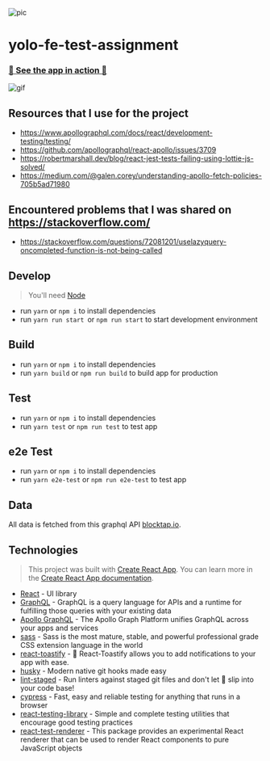 ![pic](https://media-exp1.licdn.com/dms/image/C560BAQF9gwkcMUK9HQ/company-logo_200_200/0/1648126577152?e=2147483647&v=beta&t=mCzuvYIhYHG-YDuzfJzt88z0lUcSCAbNB82q4xum4F4)

# yolo-fe-test-assignment

### [🚀 See the app in action 🚀]()

![gif]()

## Resources that I use for the project
- https://www.apollographql.com/docs/react/development-testing/testing/
- https://github.com/apollographql/react-apollo/issues/3709
- https://robertmarshall.dev/blog/react-jest-tests-failing-using-lottie-js-solved/
- https://medium.com/@galen.corey/understanding-apollo-fetch-policies-705b5ad71980

## Encountered problems that I was shared on https://stackoverflow.com/
- https://stackoverflow.com/questions/72081201/uselazyquery-oncompleted-function-is-not-being-called

## Develop

> You'll need [Node](https://nodejs.org/en/)

- run `yarn` or `npm i` to install dependencies
- run `yarn run start `or `npm run start` to start development environment

## Build

- run `yarn` or `npm i` to install dependencies
- run `yarn build` or `npm run build` to build app for production

## Test

- run `yarn` or `npm i` to install dependencies
- run `yarn test` or `npm run test` to test app

## e2e Test

- run `yarn` or `npm i` to install dependencies
- run `yarn e2e-test` or `npm run e2e-test` to test app

## Data

All data is fetched from this graphql API
[blocktap.io](https://api.blocktap.io/graphiql).

## Technologies

> This project was built with
> [Create React App](https://github.com/facebook/create-react-app). You can
> learn more in the
> [Create React App documentation](https://facebook.github.io/create-react-app/docs/getting-started).

- [React](https://reactjs.org/) - UI library
- [GraphQL](https://graphql.org/) - GraphQL is a query language for APIs and a runtime for fulfilling those queries with your existing data
- [Apollo GraphQL](https://www.apollographql.com/docs/react) - The Apollo Graph Platform unifies GraphQL across your apps and services
- [sass](https://sass-lang.com/) - Sass is the most mature, stable, and powerful professional grade CSS extension language in the world
- [react-toastify](https://fkhadra.github.io/react-toastify/introduction/) - 🎉 React-Toastify allows you to add notifications to your app with ease.
- [husky](https://typicode.github.io/husky/#/) - Modern native git hooks made easy
- [lint-staged](https://github.com/okonet/lint-staged) - Run linters against staged git files and don't let 💩 slip into your code base!
- [cypress](https://www.cypress.io/) - Fast, easy and reliable testing for anything that runs in a browser
- [react-testing-library](https://testing-library.com/docs/react-testing-library/intro/) - Simple and complete testing utilities that encourage good testing practices
- [react-test-renderer](https://reactjs.org/docs/test-renderer.html) - This package provides an experimental React renderer that can be used to render React components to pure JavaScript objects
